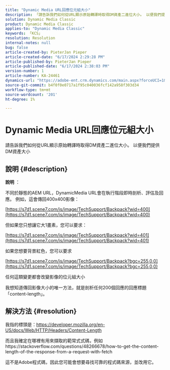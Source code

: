 ```yaml
---
title: "Dynamic Media URL回應位元組大小"
description: 「請告訴我們如何從URL顯示原始轉譯時取得DM資產二進位大小。 以便我們提供DM資產大小」
solution: Dynamic Media Classic
product: Dynamic Media Classic
applies-to: "Dynamic Media Classic"
keywords: 「KCS」
resolution: Resolution
internal-notes: null
bug: false
article-created-by: PieterJan Pieper
article-created-date: "6/17/2024 2:29:28 PM"
article-published-by: PieterJan Pieper
article-published-date: "6/17/2024 2:38:03 PM"
version-number: 1
article-number: KA-24461
dynamics-url: "https://adobe-ent.crm.dynamics.com/main.aspx?forceUCI=1&pagetype=entityrecord&etn=knowledgearticle&id=0e2507ff-b52c-ef11-840b-000d3a37eaf2"
source-git-commit: b4f0f0e0717a1f95c040036fcf142a958f303d34
workflow-type: tm+mt
source-wordcount: '201'
ht-degree: 1%

---
```


# Dynamic Media URL回應位元組大小


請告訴我們如何從URL顯示原始轉譯時取得DM資產二進位大小。 以便我們提供DM資產大小

## 說明 {#description}


<b>說明</b> ：

不同於靜態的AEM URL，DynamicMedia URL會在執行階段即時剖析、評估及回應。
例如，這會傳回400x400影像：

[https://s7d1.scene7.com/is/image/TechSupport/Backpack?wid=400](https://s7d1.scene7.com/is/image/TechSupport/Backpack?wid=400)

但如果您只想讓它大1畫素，您可以要求：

[https://s7d1.scene7.com/is/image/TechSupport/Backpack?wid=401](https://s7d1.scene7.com/is/image/TechSupport/Backpack?wid=401)

如果您想要背景紅色，您可以要求

[https://s7d1.scene7.com/is/image/TechSupport/Backpack?bgc=255,0,0](https://s7d1.scene7.com/is/image/TechSupport/Backpack?bgc=255,0,0)

任何這類變更都會改變影像的位元組大小

我想知道傳回影像大小的唯一方法，就是剖析任何200個回應的回應標題「content-length」。


## 解決方法 {#resolution}


我指的標頭是：https://developer.mozilla.org/en-US/docs/Web/HTTP/Headers/Content-Length

而且我確定在哪裡有用來擷取的範常式式碼，例如https://stackoverflow.com/questions/48266678/how-to-get-the-content-length-of-the-response-from-a-request-with-fetch

這不是Adobe程式碼，因此您可能會想要尋找可靠的程式碼來源，並改用它。
